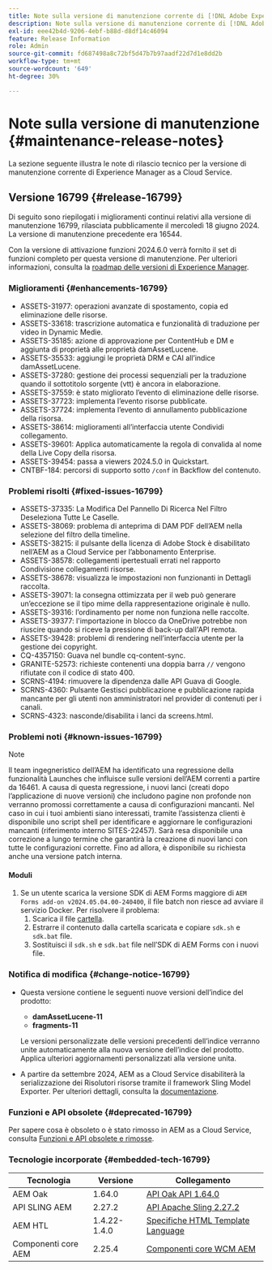 ```yaml
---
title: Note sulla versione di manutenzione corrente di [!DNL Adobe Experience Manager]  as a Cloud Service.
description: Note sulla versione di manutenzione corrente di [!DNL Adobe Experience Manager]  as a Cloud Service.
exl-id: eee42b4d-9206-4ebf-b88d-d8df14c46094
feature: Release Information
role: Admin
source-git-commit: fd687498a8c72bf5d47b7b97aadf22d7d1e8dd2b
workflow-type: tm+mt
source-wordcount: '649'
ht-degree: 30%

---
```


# Note sulla versione di manutenzione {#maintenance-release-notes}

La sezione seguente illustra le note di rilascio tecnico per la versione di manutenzione corrente di Experience Manager as a Cloud Service.

## Versione 16799 {#release-16799}

Di seguito sono riepilogati i miglioramenti continui relativi alla versione di manutenzione 16799, rilasciata pubblicamente il mercoledì 18 giugno 2024. La versione di manutenzione precedente era 16544.

Con la versione di attivazione funzioni 2024.6.0 verrà fornito il set di funzioni completo per questa versione di manutenzione. Per ulteriori informazioni, consulta la [roadmap delle versioni di Experience Manager](https://experienceleague.adobe.com/it/docs/experience-manager-release-information/aem-release-updates/update-releases-roadmap).

### Miglioramenti {#enhancements-16799}

* ASSETS-31977: operazioni avanzate di spostamento, copia ed eliminazione delle risorse.
* ASSETS-33618: trascrizione automatica e funzionalità di traduzione per video in Dynamic Medie.
* ASSETS-35185: azione di approvazione per ContentHub e DM e aggiunta di proprietà alle proprietà damAssetLucene.
* ASSETS-35533: aggiungi le proprietà DRM e CAI all’indice damAssetLucene.
* ASSETS-37280: gestione dei processi sequenziali per la traduzione quando il sottotitolo sorgente (vtt) è ancora in elaborazione.
* ASSETS-37559: è stato migliorato l’evento di eliminazione delle risorse.
* ASSETS-37723: implementa l’evento risorse pubblicate.
* ASSETS-37724: implementa l’evento di annullamento pubblicazione della risorsa.
* ASSETS-38614: miglioramenti all’interfaccia utente Condividi collegamento.
* ASSETS-39601: Applica automaticamente la regola di convalida al nome della Live Copy della risorsa.
* ASSETS-39454: passa a viewers 2024.5.0 in Quickstart.
* CNTBF-184: percorsi di supporto sotto `/conf` in Backflow del contenuto.

### Problemi risolti {#fixed-issues-16799}

* ASSETS-37335: La Modifica Del Pannello Di Ricerca Nel Filtro Deseleziona Tutte Le Caselle.
* ASSETS-38069: problema di anteprima di DAM PDF dell’AEM nella selezione del filtro della timeline.
* ASSETS-38215: il pulsante della licenza di Adobe Stock è disabilitato nell’AEM as a Cloud Service per l’abbonamento Enterprise.
* ASSETS-38578: collegamenti ipertestuali errati nel rapporto Condivisione collegamenti risorse.
* ASSETS-38678: visualizza le impostazioni non funzionanti in Dettagli raccolta.
* ASSETS-39071: la consegna ottimizzata per il web può generare un’eccezione se il tipo mime della rappresentazione originale è nullo.
* ASSETS-39316: l’ordinamento per nome non funziona nelle raccolte.
* ASSETS-39377: l&#39;importazione in blocco da OneDrive potrebbe non riuscire quando si riceve la pressione di back-up dall&#39;API remota.
* ASSETS-39428: problemi di rendering nell’interfaccia utente per la gestione dei copyright.
* CQ-4357150: Guava nel bundle cq-content-sync.
* GRANITE-52573: richieste contenenti una doppia barra `//` vengono rifiutate con il codice di stato 400.
* SCRNS-4194: rimuovere la dipendenza dalle API Guava di Google.
* SCRNS-4360: Pulsante Gestisci pubblicazione e pubblicazione rapida mancante per gli utenti non amministratori nel provider di contenuti per i canali.
* SCRNS-4323: nasconde/disabilita i lanci da screens.html.

### Problemi noti {#known-issues-16799}

>[!NOTE]
> Il team ingegneristico dell’AEM ha identificato una regressione della funzionalità Launches che influisce sulle versioni dell’AEM correnti a partire da 16461. A causa di questa regressione, i nuovi lanci (creati dopo l’applicazione di nuove versioni) che includono pagine non profonde non verranno promossi correttamente a causa di configurazioni mancanti.
> Nel caso in cui i tuoi ambienti siano interessati, tramite l’assistenza clienti è disponibile uno script shell per identificare e aggiornare le configurazioni mancanti (riferimento interno SITES-22457).
> Sarà resa disponibile una correzione a lungo termine che garantirà la creazione di nuovi lanci con tutte le configurazioni corrette. Fino ad allora, è disponibile su richiesta anche una versione patch interna.

#### Moduli

1. Se un utente scarica la versione SDK di AEM Forms maggiore di `AEM Forms add-on v2024.05.04.00-240400`, il file batch non riesce ad avviare il servizio Docker. Per risolvere il problema:
   1. Scarica il file [cartella](/help/forms/assets/sdk_hotfix.zip).
   1. Estrarre il contenuto dalla cartella scaricata e copiare `sdk.sh` e `sdk.bat` file.
   1. Sostituisci il `sdk.sh` e `sdk.bat` file nell’SDK di AEM Forms con i nuovi file.

### Notifica di modifica {#change-notice-16799}

* Questa versione contiene le seguenti nuove versioni dell’indice del prodotto:
   * **damAssetLucene-11**
   * **fragments-11**

  Le versioni personalizzate delle versioni precedenti dell’indice verranno unite automaticamente alla nuova versione dell’indice del prodotto. Applica ulteriori aggiornamenti personalizzati alla versione unita.

* A partire da settembre 2024, AEM as a Cloud Service disabiliterà la serializzazione dei Risolutori risorse tramite il framework Sling Model Exporter. Per ulteriori dettagli, consulta la [documentazione](/help/implementing/developing/hybrid/disallow-the-serialization-of-resourceresolvers-via-sling-model-exporter.md).

### Funzioni e API obsolete {#deprecated-16799}

Per sapere cosa è obsoleto o è stato rimosso in AEM as a Cloud Service, consulta [Funzioni e API obsolete e rimosse](/help/release-notes/deprecated-removed-features.md).

### Tecnologie incorporate {#embedded-tech-16799}

| Tecnologia | Versione | Collegamento |
|---|---|---|
| AEM Oak | 1.64.0 | [API Oak API 1.64.0](https://www.javadoc.io/doc/org.apache.jackrabbit/oak-api/1.64.0/index.html) |
| API SLING AEM | 2.27.2 | [API Apache Sling 2.27.2](https://www.javadoc.io/doc/org.apache.sling/org.apache.sling.api/latest/index.html) |
| AEM HTL | 1.4.22-1.4.0 | [Specifiche HTML Template Language](https://github.com/adobe/htl-spec) |
| Componenti core AEM | 2.25.4 | [Componenti core WCM AEM](https://github.com/adobe/aem-core-wcm-components) |
